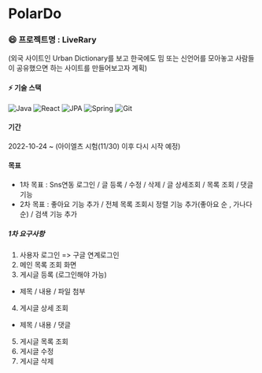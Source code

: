# PolarDo

### 😄 프로젝트명 : LiveRary <br>
(외국 사이트인 Urban Dictionary를 보고 한국에도 밈 또는 신언어를 모아놓고 사람들이 공유했으면 하는 사이트를 만들어보고자 계획)

#### ⚡ 기술 스택
![Java](https://img.shields.io/badge/JAVA-3776AB.svg?&style=for-the-badge&logo=JAVA&logoColor=White)
![React](https://img.shields.io/badge/React-blue.svg?&style=for-the-badge&logo=React&logoColor=black)
![JPA](https://img.shields.io/badge/JPA-GREEN.svg?&style=for-the-badge&logo=JPA&logoColor=black)
![Spring](https://img.shields.io/badge/Spring-6DB33F.svg?&style=for-the-badge&logo=Spring&logoColor=black)
![Git](https://img.shields.io/badge/Git-F05032.svg?&style=for-the-badge&logo=Git&logoColor=black)

#### 기간 
2022-10-24 ~ (아이엘츠 시험(11/30) 이후 다시 시작 예정)

#### 목표
- 1차 목표 : Sns연동 로그인 / 글 등록 / 수정 / 삭제 / 글 상세조회 / 목록 조회 / 댓글기능 
- 2차 목표 : 좋아요 기능 추가 / 전체 목록 조회시 정렬 기능 추가(좋아요 순 , 가나다순) / 검색 기능 추가

##### 1차 요구사항
1. 사용자 로그인 => 구글 연계로그인
2. 메인 목록 조회 화면 
3. 게시글 등록 (로그인해야 가능)
- 제목 / 내용 / 파일 첨부 
4. 게시글 상세 조회
- 제목 / 내용 / 댓글 
5. 게시글 목록 조회 
6. 게시글 수정
7. 게시글 삭제
